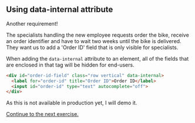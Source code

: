 ## Using data-internal attribute

Another requirement!

The specialists handling the new employee requests order the bike, receive an
order identifier and have to wait two weeks until the bike is delivered. They
want us to add a 'Order ID' field that is only visible for specialists.

When adding the `data-internal` attribute to an element, all of the fields that
are enclosed in that tag will be hidden for end-users.

``` html
<div id="order-id-field" class="row vertical" data-internal>
  <label for="order-id" title="Order ID">Order ID</label>
  <input id="order-id" type="text" autocomplete="off">
</div>
```

As this is not available in production yet, I will demo it.

[Continue to the next exercise.](07-using-data-searchable.md)
